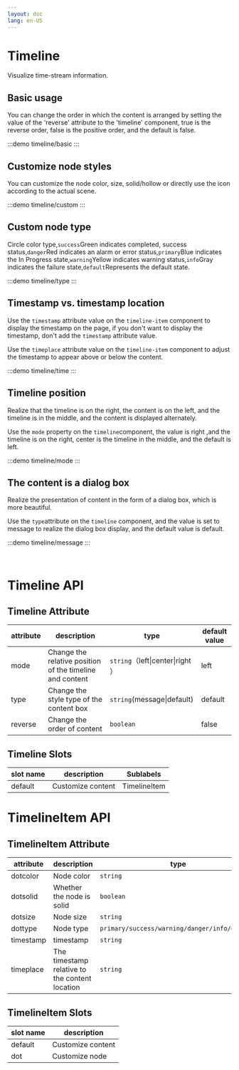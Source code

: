 ```yaml
---
layout: doc
lang: en-US
---
```


# Timeline

Visualize time-stream information.

## Basic usage

You can change the order in which the content is arranged by setting the value of the 'reverse' attribute to the 'timeline' component, true is the reverse order, false is the positive order, and the default is false.

<style lang="scss"> @use '../../../../examples/timeline/styles/common.scss'; </style>

:::demo
timeline/basic
:::

## Customize node styles

You can customize the node color, size, solid/hollow or directly use the icon according to the actual scene.

:::demo
timeline/custom
:::

## Custom node type

Circle color type,`success`Green indicates completed, success status,`danger`Red indicates an alarm or error status,`primary`Blue indicates the In Progress state,`warning`Yellow indicates warning status,`info`Gray indicates the failure state,`default`Represents the default state.

:::demo
timeline/type
:::

## Timestamp vs. timestamp location

Use the `timestamp` attribute value on the `timeline-item` component to display the timestamp on the page, if you don't want to display the timestamp, don't add the `timestamp` attribute value.

Use the `timeplace` attribute value on the `timeline-item` component to adjust the timestamp to appear above or below the content.

:::demo
timeline/time
:::

## Timeline position

Realize that the timeline is on the right, the content is on the left, and the timeline is in the middle, and the content is displayed alternately.

Use the `mode` property on the `timeline`component, the value is right ,and the timeline is on the right, center is the timeline in the middle, and the default is left.

:::demo
timeline/mode
:::

## The content is a dialog box

Realize the presentation of content in the form of a dialog box, which is more beautiful.

Use the `type`attribute on the `timeline` component, and the value is set to message to realize the dialog box display, and the default value is default.

:::demo
timeline/message
:::

<br>

# Timeline API

## Timeline Attribute

| attribute | description                                              | type                             | default value |
| --------- | -------------------------------------------------------- | -------------------------------- | ------------- |
| mode      | Change the relative position of the timeline and content | `string`（left\|center\|right ） | left          |
| type      | Change the style type of the content box                 | `string`(message\|default)       | default       |
| reverse   | Change the order of content                              | `boolean`                        | false         |

## Timeline Slots

| slot name | description       | Sublabels    |
| --------- | ----------------- | ------------ |
| default   | Customize content | TimelineItem |

# TimelineItem API

## TimelineItem Attribute

| attribute | description                                    | type                                          | default    |
| --------- | ---------------------------------------------- | --------------------------------------------- | ---------- |
| dotcolor  | Node color                                     | `string`                                      | —          |
| dotsolid  | Whether the node is solid                      | `boolean`                                     | false      |
| dotsize   | Node size                                      | `string`                                      | normal     |
| dottype   | Node type                                      | `primary/success/warning/danger/info/default` | default    |
| timestamp | timestamp                                      | `string`                                      | 0000/00/00 |
| timeplace | The timestamp relative to the content location | `string`                                      | bottom     |

## TimelineItem Slots

| slot name | description       |
| --------- | ----------------- |
| default   | Customize content |
| dot       | Customize node    |
